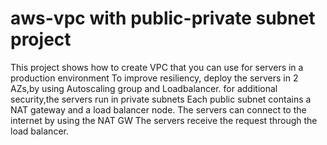# aws-vpc with public-private subnet project
This project shows how to create VPC that you can use for servers in a production environment
To improve resiliency, deploy the servers in 2 AZs,by using Autoscaling group and Loadbalancer.
for additional security,the servers run in private subnets
Each public subnet contains a NAT gateway and a load balancer node.
The servers can connect to the internet by using the NAT GW
The servers receive the request through the load balancer.
